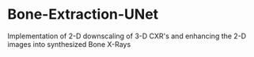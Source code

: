 # Bone-Extraction-UNet
Implementation of 2-D downscaling of 3-D CXR's and enhancing the 2-D images into synthesized Bone X-Rays
